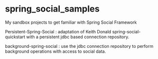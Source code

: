 spring_social_samples
=====================

My sandbox projects to get familiar with Spring Social Framework

Persistent-Spring-Social : adaptation of Keith Donald spring-social-quickstart with a persistent jdbc based connection repository.

background-spring-social : use the jdbc connection repository to perform background operations with access to social data.


